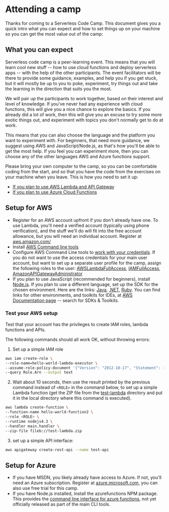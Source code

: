 # Attending a camp

Thanks for coming to a Serverless Code Camp. This document gives you a quick intro what you can expect and how to set things up 
on your machine so you can get the most value out of the camp:

## What you can expect

Serverless code camp is a peer-learning event. This means that you will learn cool new stuff -- how to use cloud functions and deploy serverless apps -- with the help of the other participants. The event facilitators will be there to provide some guidance, examples, and help you if you get stuck, but it will mostly be up to you to poke, experiment, try things out and take the learning in the direction that suits you the most. 

We will pair up the participants to work together, based on their interest and level of knowledge. If you've never had any experience with cloud functions, this will give you a nice chance to explore the basics. If you already did a lot of work, then this will give you an excuse to try some more exotic things out, and experiment with topics you don't normally get to do at work.

This means that you can also choose the language and the platform you want to experiment with. For beginners, that need more guidance, we suggest using AWS and JavaScript/Node.js, as that's how you'll be able to get the most help. If you feel you can experiment more, then you can choose any of the other languages AWS and Azure functions support.

Please bring your own computer to the camp, so you can be comfortable coding from the start, and so that you have the code from the exercises on your machine when you leave. This is how you need to set it up:

* [If you plan to use AWS Lambda and API Gateway](#setup-for-aws)
* [If you plan to use Azure Cloud Functions](#setup-for-azure)

## Setup for AWS

* Register for an AWS account upfront if you don't already have one. To use Lambda, you'll need a verified account (typically using phone verification), and the stuff we'll do will fit into the free account allowance, but you will need an individual account. Register at [aws.amazon.com/](https://aws.amazon.com)
* Install [AWS Command line tools](https://aws.amazon.com/cli/)
* Configure AWS Command Line tools to [work with your credentials](http://docs.aws.amazon.com/cli/latest/userguide/cli-chap-getting-started.html).
If you do not want to use the access credentials for your main user account, but want to set up a separate user profile for the camp, assign the following roles to the user: [AWSLambdaFullAccess](https://console.aws.amazon.com/iam/home?region=us-east-1#policies/arn:aws:iam::aws:policy/AWSLambdaFullAccess), [IAMFullAccess](https://console.aws.amazon.com/iam/home?region=us-east-1#policies/arn:aws:iam::aws:policy/IAMFullAccess), [AmazonAPIGatewayAdministrator](https://console.aws.amazon.com/iam/home?region=us-east-1#policies/arn:aws:iam::aws:policy/AmazonAPIGatewayAdministrator)
* If you plan to use JavaScript (recommended for beginners), install [Node.js](https://nodejs.org). If you plan to use a different language, set up the SDK for the chosen environment. Here are the links: [Java](http://docs.aws.amazon.com/sdk-for-java/v1/developer-guide/setup-install.html), [.NET](https://aws.amazon.com/documentation/sdk-for-net/), [Ruby](https://aws.amazon.com/documentation/sdk-for-ruby/). You can find links for other environments, and toolkits for IDEs, at [AWS Documentation page](https://aws.amazon.com/documentation/) -- search for SDKs & Toolkits.

### Test your AWS setup

Test that your account has the privileges to create IAM roles, lambda functions and APIs. 

The following commands should all work OK, without throwing errors:

1. Set up a simple IAM role

  ```bash
  aws iam create-role \
  --role-name=hello-world-lambda-executor \
  --assume-role-policy-document '{"Version": "2012-10-17", "Statement": [{"Effect": "Allow","Principal": {"Service": "lambda.amazonaws.com"},"Action": "sts:AssumeRole"}]}' \
  --query Role.Arn --output text
  ```

2. Wait about 10 seconds, then use the result printed by the previous command instead of `<ROLE>` in the command below, to set up a simple Lambda function (get the ZIP file from the [test-lambda](test-lambda) directory and put it in the local directory where this command is executed).

  ```bash
  aws lambda create-function \
  --function-name hello-world-function2 \
  --role <ROLE> \
  --runtime nodejs4.3 \
  --handler main.handler \
  --zip-file fileb://test-lambda.zip 
  ```

3. set up a simple API interface:

  ```bash
  aws apigateway create-rest-api --name test-api
  ```

## Setup for Azure

* If you have MSDN, you likely already have access to Azure. If not, you'll need an Azure subscription. Register at [azure.microsoft.com](https://azure.microsoft.com), you can also use free trial for this camp.
* If you have Node.js installed, install the azurefunctions NPM package. This provides the [command line interface for azure functions](https://github.com/azure/azure-webjobs-sdk-script/pull/477), not yet officially released as part of the main CLI tools.

